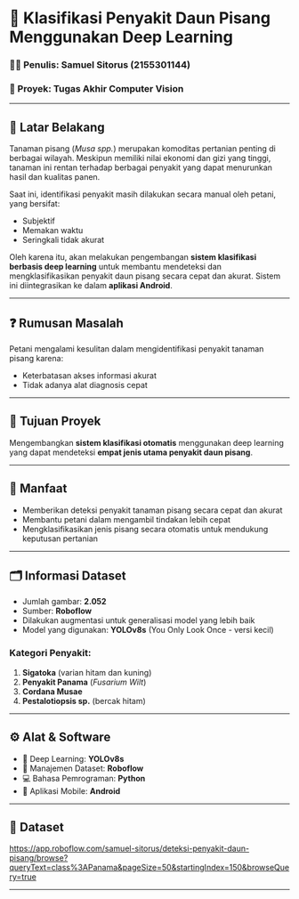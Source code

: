 # 🍌 Klasifikasi Penyakit Daun Pisang Menggunakan Deep Learning

### 👨‍💻 Penulis: Samuel Sitorus (2155301144)  
### 📁 Proyek: Tugas Akhir Computer Vision

---

## 🌿 Latar Belakang

Tanaman pisang (*Musa spp.*) merupakan komoditas pertanian penting di berbagai wilayah. Meskipun memiliki nilai ekonomi dan gizi yang tinggi, tanaman ini rentan terhadap berbagai penyakit yang dapat menurunkan hasil dan kualitas panen.

Saat ini, identifikasi penyakit masih dilakukan secara manual oleh petani, yang bersifat:
- Subjektif
- Memakan waktu
- Seringkali tidak akurat

Oleh karena itu, akan melakukan pengembangan **sistem klasifikasi berbasis deep learning** untuk membantu mendeteksi dan mengklasifikasikan penyakit daun pisang secara cepat dan akurat. Sistem ini diintegrasikan ke dalam **aplikasi Android**.

---

## ❓ Rumusan Masalah

Petani mengalami kesulitan dalam mengidentifikasi penyakit tanaman pisang karena:
- Keterbatasan akses informasi akurat
- Tidak adanya alat diagnosis cepat

---

## 🎯 Tujuan Proyek

Mengembangkan **sistem klasifikasi otomatis** menggunakan deep learning yang dapat mendeteksi **empat jenis utama penyakit daun pisang**.

---

## 🎁 Manfaat

- Memberikan deteksi penyakit tanaman pisang secara cepat dan akurat
- Membantu petani dalam mengambil tindakan lebih cepat
- Mengklasifikasikan jenis pisang secara otomatis untuk mendukung keputusan pertanian

---

## 🗂️ Informasi Dataset

- Jumlah gambar: **2.052**
- Sumber: **Roboflow**
- Dilakukan augmentasi untuk generalisasi model yang lebih baik
- Model yang digunakan: **YOLOv8s** (You Only Look Once - versi kecil)

### Kategori Penyakit:

1. **Sigatoka** (varian hitam dan kuning)
2. **Penyakit Panama** (*Fusarium Wilt*)
3. **Cordana Musae**
4. **Pestalotiopsis sp.** (bercak hitam)

---

## ⚙️ Alat & Software

- 🧠 Deep Learning: **YOLOv8s**
- 🧰 Manajemen Dataset: **Roboflow**
- 💻 Bahasa Pemrograman: **Python**
- 📱 Aplikasi Mobile: **Android**

---

## 📸 Dataset

https://app.roboflow.com/samuel-sitorus/deteksi-penyakit-daun-pisang/browse?queryText=class%3APanama&pageSize=50&startingIndex=150&browseQuery=true 

---
